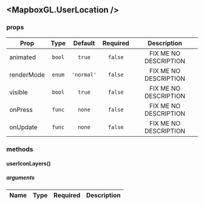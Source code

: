 ## <MapboxGL.UserLocation />
### 

### props
| Prop | Type | Default | Required | Description |
| ---- | :--: | :-----: | :------: | :----------: |
| animated | `bool` | `true` | `false` | FIX ME NO DESCRIPTION |
| renderMode | `enum` | `'normal'` | `false` | FIX ME NO DESCRIPTION |
| visible | `bool` | `true` | `false` | FIX ME NO DESCRIPTION |
| onPress | `func` | `none` | `false` | FIX ME NO DESCRIPTION |
| onUpdate | `func` | `none` | `false` | FIX ME NO DESCRIPTION |

### methods
#### userIconLayers()



##### arguments
| Name | Type | Required | Description  |
| ---- | :--: | :------: | :----------: |




